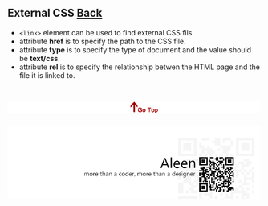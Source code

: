 ## External CSS [Back](./../Css.md)

- ```<link>``` element can be used to find external CSS fils.
- attribute **href** is to specify the path to the CSS file.
- attribute **type** is to specify the type of document and the value should be **text/css**.
- attribute **rel** is to specify the relationship betwen the HTML page and the file it is linked to.

<a href="#" style="left:200px;"><img src="./../../../pic/gotop.png"></a>
=====
<a href="http://aleen42.github.io/" target="_blank" ><img src="./../../../pic/tail.gif"></a>